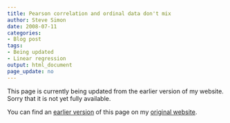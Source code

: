 ```yaml
---
title: Pearson correlation and ordinal data don't mix
author: Steve Simon
date: 2008-07-11
categories:
- Blog post
tags:
- Being updated
- Linear regression
output: html_document
page_update: no
---
```


This page is currently being updated from the earlier version of my website. Sorry that it is not yet fully available.

<!---More--->


You can find an [earlier version][sim1] of this page on my [original website][sim2].

[sim1]: http://www.pmean.com/08/PearsonCorrelation.html
[sim2]: http://www.pmean.com/original_site.html
